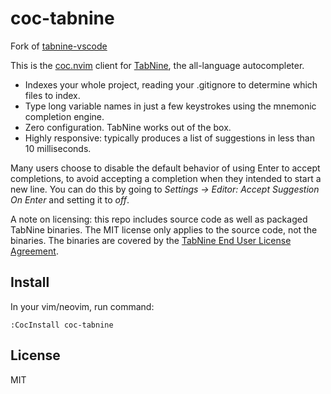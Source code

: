 # coc-tabnine

Fork of [tabnine-vscode](https://github.com/zxqfl/tabnine-vscode)

This is the [coc.nvim](https://github.com/neoclide/coc.nvim) client for [TabNine](https://tabnine.com), the all-language autocompleter.

- Indexes your whole project, reading your .gitignore to determine which files to index.
- Type long variable names in just a few keystrokes using the mnemonic completion engine.
- Zero configuration. TabNine works out of the box.
- Highly responsive: typically produces a list of suggestions in less than 10 milliseconds.

Many users choose to disable the default behavior of using Enter to accept completions, to avoid accepting a completion when they intended to start a new line. You can do this by going to _Settings → Editor: Accept Suggestion On Enter_ and setting it to _off_.

A note on licensing: this repo includes source code as well as packaged TabNine binaries. The MIT license only applies to the source code, not the binaries. The binaries are covered by the [TabNine End User License Agreement](https://tabnine.com/eula).

## Install

In your vim/neovim, run command:

```
:CocInstall coc-tabnine
```

## License

MIT
